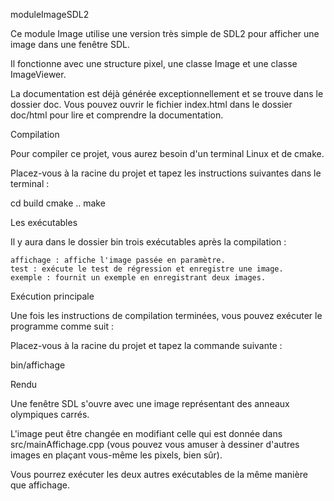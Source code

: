 moduleImageSDL2

Ce module Image utilise une version très simple de SDL2 pour afficher une image dans une fenêtre SDL.

Il fonctionne avec une structure pixel, une classe Image et une classe ImageViewer.

La documentation est déjà générée exceptionnellement et se trouve dans le dossier doc. Vous pouvez ouvrir le fichier index.html dans le dossier doc/html pour lire et comprendre la documentation.

Compilation

Pour compiler ce projet, vous aurez besoin d'un terminal Linux et de cmake.

Placez-vous à la racine du projet et tapez les instructions suivantes dans le terminal :

cd build
cmake ..
make

Les exécutables

Il y aura dans le dossier bin trois exécutables après la compilation :

    affichage : affiche l'image passée en paramètre.
    test : exécute le test de régression et enregistre une image.
    exemple : fournit un exemple en enregistrant deux images.
    
Exécution principale

Une fois les instructions de compilation terminées, vous pouvez exécuter le programme comme suit :

Placez-vous à la racine du projet et tapez la commande suivante :

bin/affichage

Rendu

Une fenêtre SDL s'ouvre avec une image représentant des anneaux olympiques carrés.

L'image peut être changée en modifiant celle qui est donnée dans src/mainAffichage.cpp (vous pouvez vous amuser à dessiner d'autres images en plaçant vous-même les pixels, bien sûr).

Vous pourrez exécuter les deux autres exécutables de la même manière que affichage.
